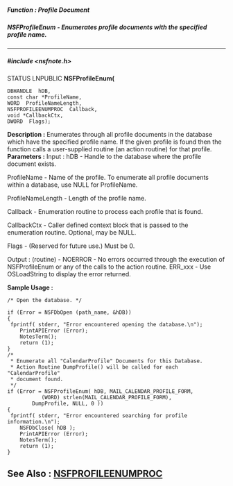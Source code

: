 ##### Function : Profile Document
##### NSFProfileEnum - Enumerates profile documents with the specified profile name.
---
##### #include <nsfnote.h>
STATUS LNPUBLIC **NSFProfileEnum(**

	DBHANDLE  hDB,
	const char *ProfileName,
	WORD  ProfileNameLength,
	NSFPROFILEENUMPROC  Callback,
	void *CallbackCtx,
	DWORD  Flags);
**Description :**
Enumerates through all profile documents in the database which have the 
specified profile name.  If the given profile is found then the function calls 
a user-supplied routine (an action routine) for that profile. 
**Parameters :**
Input :
hDB  -  Handle to the database where the profile document exists.

ProfileName  -  Name of the profile.  To enumerate all profile documents within a database, use NULL for ProfileName.

ProfileNameLength  -  Length of the profile name.

Callback  -  Enumeration routine to process each profile that is found.

CallbackCtx  -  Caller defined context block that is passed to the enumeration routine.  Optional, may be NULL.

Flags  -  (Reserved for future use.)  Must be 0.

Output :
(routine)  -  NOERROR - No errors occurred through the execution of NSFProfileEnum or any of the calls to the action routine.
ERR_xxx - Use OSLoadString to display the error returned.


**Sample Usage :**
```
/* Open the database. */
    
if (Error = NSFDbOpen (path_name, &hDB))
{
 fprintf( stderr, "Error encountered opening the database.\n");
	PrintAPIError (Error);  
	NotesTerm();
	return (1);
}
/* 
 * Enumerate all "CalendarProfile" Documents for this Database. 
 * Action Routine DumpProfile() will be called for each "CalendarProfile"
 * document found.
 */
if (Error = NSFProfileEnum( hDB, MAIL_CALENDAR_PROFILE_FORM,
	       (WORD) strlen(MAIL_CALENDAR_PROFILE_FORM),
        DumpProfile, NULL, 0 ))
{
 fprintf( stderr, "Error encountered searching for profile information.\n");
	NSFDbClose( hDB );
	PrintAPIError (Error);  
	NotesTerm();
	return (1);
}
```
**See Also :**
[NSFPROFILEENUMPROC](D:/md_files/NSFPROFILEENUMPROC.md)
---
